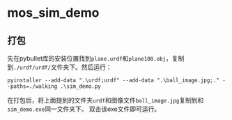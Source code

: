 # mos_sim_demo

## 打包

先在pybullet库的安装位置找到`plane.urdf`和`plane100.obj`，复制到`./urdf/urdf/`文件夹下。然后运行：
```
pyinstaller --add-data ".\urdf;urdf" --add-data ".\ball_image.jpg;." --paths=./walking .\sim_demo.py
```
在打包后，将上面提到的文件夹`urdf`和图像文件`ball_image.jpg`复制到和`sim_demo.exe`同一文件夹下。
双击该exe文件即可运行。